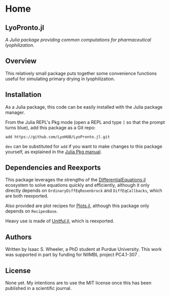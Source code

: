 # Home

## LyoPronto.jl

_A Julia package providing common computations for pharmaceutical lyophilization._


## Overview

This relatively small package puts together some convenience functions useful for simulating primary drying in lyophilization.

## Installation
As a Julia package, this code can be easily installed with the Julia package manager. 

From the Julia REPL's Pkg mode (open a REPL and type `]` so that the prompt turns blue), add this package as a Git repo:
```
add https://github.com/LyoHUB/LyoPronto.jl.git
```
`dev` can be substituted for `add` if you want to make changes to this package yourself, as explained in the [Julia Pkg manual](https://pkgdocs.julialang.org/v1/managing-packages/).

## Dependencies and Reexports
This package leverages the strengths of the [DifferentialEquations.jl](https://docs.sciml.ai/DiffEqDocs/stable/) ecosystem to solve equations quickly and efficiently, although it only directly depends on `OrdinaryDiffEqRosenbrock` and `DiffEqCallbacks`, which are both reexported.

Also provided are plot recipes for [Plots.jl](https://docs.juliaplots.org/stable), although this package only depends on `RecipesBase`.

Heavy use is made of [Unitful.jl](https://painterqubits.github.io/Unitful.jl/stable/), which is reexported.


## Authors

Written by Isaac S. Wheeler, a PhD student at Purdue University.
This work was supported in part by funding for NIIMBL project PC4.1-307 .

## License

None yet. My intentions are to use the MIT license once this has been published in a scientific journal.


